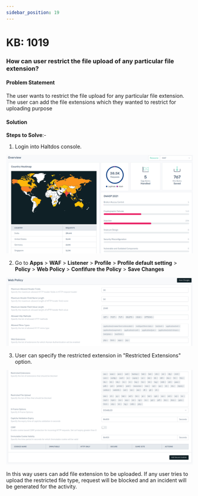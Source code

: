 ```yaml
---
sidebar_position: 19
---
```


# KB: 1019

### **How can user restrict the file upload of any particular file extension?**

#### **Problem Statement**

The user wants to restrict the file upload for any particular file extension. The user can add the file extensions which they wanted to restrict for uploading purpose

#### **Solution**

**Steps to Solve**:-

1. Login into Haltdos console.

![kb-1019](/img/waf/v8/kb/kb_1019_overview.png)

2. Go to **Apps** > **WAF** > **Listener** > **Profile** > **Profile default setting** > **Policy** > **Web Policy** > **Confifure the Policy** > **Save Changes**

![kb-1019](/img/waf/v8/kb/kb_1019_web_policy.png)

3. User can specify the restricted extension in "Restricted Extensions" option.

![kb-1019](/img/waf/v8/kb/kb_1019_web_policy_conf.png)

In this way users can add file extension to be uploaded. If any user tries to upload the restricted file type, request will be blocked and an incident will be generated for the activity.


